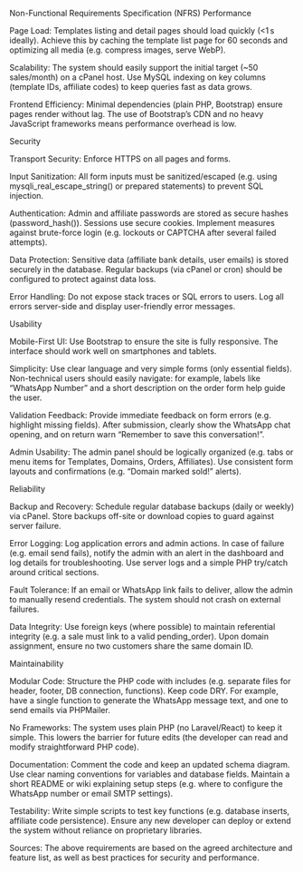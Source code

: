 Non-Functional Requirements Specification (NFRS)
Performance

Page Load: Templates listing and detail pages should load quickly (<1 s ideally). Achieve this by caching the template list page for 60 seconds and optimizing all media (e.g. compress images, serve WebP).

Scalability: The system should easily support the initial target (~50 sales/month) on a cPanel host. Use MySQL indexing on key columns (template IDs, affiliate codes) to keep queries fast as data grows.

Frontend Efficiency: Minimal dependencies (plain PHP, Bootstrap) ensure pages render without lag. The use of Bootstrap’s CDN and no heavy JavaScript frameworks means performance overhead is low.

Security

Transport Security: Enforce HTTPS on all pages and forms.

Input Sanitization: All form inputs must be sanitized/escaped (e.g. using mysqli_real_escape_string() or prepared statements) to prevent SQL injection.

Authentication: Admin and affiliate passwords are stored as secure hashes (password_hash()). Sessions use secure cookies. Implement measures against brute-force login (e.g. lockouts or CAPTCHA after several failed attempts).

Data Protection: Sensitive data (affiliate bank details, user emails) is stored securely in the database. Regular backups (via cPanel or cron) should be configured to protect against data loss.

Error Handling: Do not expose stack traces or SQL errors to users. Log all errors server-side and display user-friendly error messages.

Usability

Mobile-First UI: Use Bootstrap to ensure the site is fully responsive. The interface should work well on smartphones and tablets.

Simplicity: Use clear language and very simple forms (only essential fields). Non-technical users should easily navigate: for example, labels like “WhatsApp Number” and a short description on the order form help guide the user.

Validation Feedback: Provide immediate feedback on form errors (e.g. highlight missing fields). After submission, clearly show the WhatsApp chat opening, and on return warn “Remember to save this conversation!”.

Admin Usability: The admin panel should be logically organized (e.g. tabs or menu items for Templates, Domains, Orders, Affiliates). Use consistent form layouts and confirmations (e.g. “Domain marked sold!” alerts).

Reliability

Backup and Recovery: Schedule regular database backups (daily or weekly) via cPanel. Store backups off-site or download copies to guard against server failure.

Error Logging: Log application errors and admin actions. In case of failure (e.g. email send fails), notify the admin with an alert in the dashboard and log details for troubleshooting. Use server logs and a simple PHP try/catch around critical sections.

Fault Tolerance: If an email or WhatsApp link fails to deliver, allow the admin to manually resend credentials. The system should not crash on external failures.

Data Integrity: Use foreign keys (where possible) to maintain referential integrity (e.g. a sale must link to a valid pending_order). Upon domain assignment, ensure no two customers share the same domain ID.

Maintainability

Modular Code: Structure the PHP code with includes (e.g. separate files for header, footer, DB connection, functions). Keep code DRY. For example, have a single function to generate the WhatsApp message text, and one to send emails via PHPMailer.

No Frameworks: The system uses plain PHP (no Laravel/React) to keep it simple. This lowers the barrier for future edits (the developer can read and modify straightforward PHP code).

Documentation: Comment the code and keep an updated schema diagram. Use clear naming conventions for variables and database fields. Maintain a short README or wiki explaining setup steps (e.g. where to configure the WhatsApp number or email SMTP settings).

Testability: Write simple scripts to test key functions (e.g. database inserts, affiliate code persistence). Ensure any new developer can deploy or extend the system without reliance on proprietary libraries.

Sources: The above requirements are based on the agreed architecture and feature list, as well as best practices for security and performance.